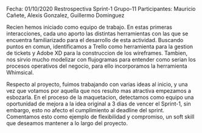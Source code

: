 Fecha: 01/10/2020
Restrospectiva Sprint-1
Grupo-11
Participantes: Mauricio Cañete, Alexis Gonzalez, Guillermo Dominguez

Recien hemos iniciado como equipo de trabajo. En estas primeras interacciones,  cada uno aporto las distintas herramientas con las que se encuentra familiarizado para el desarrollo de esta actividad. Buscando puntos en comun, identificamos a Trello como herramienta para la gestion de tickets y Adobe XD para la construccion de los wireframes. Tambien, nos sirvio mucho modelizar con flujogramas para entender como serian los procesos operativos del negocio, para ello incorporamos la herramienta Whimsical. 
   
Respecto al proyecto, fuimos trabajando con varias ideas al inicio, y una vez que votamos por aquella que nos resulto mas atractiva empezamos a esbozarla. En el proceso de la maquetacion, detectamos como equipo una oportunidad de mejora a la idea original a 3 dias de vencer el Sprint-1, sin embargo, esto no afecto el cumplimiento al deadline del sprint. Comentamos esto como ejemplo de flexibilidad y compromiso, un soft skill que deseamos mantener a lo largo del proyecto.

